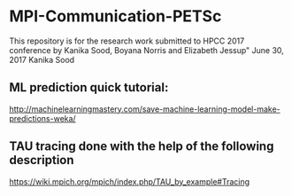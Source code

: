 # MPI-Communication-PETSc

This repository is for the research work submitted to HPCC 2017 conference by Kanika Sood, Boyana Norris and Elizabeth Jessup"
June 30, 2017 
Kanika Sood

## ML prediction quick tutorial:

http://machinelearningmastery.com/save-machine-learning-model-make-predictions-weka/

## TAU tracing done with the help of the following description

https://wiki.mpich.org/mpich/index.php/TAU_by_example#Tracing

